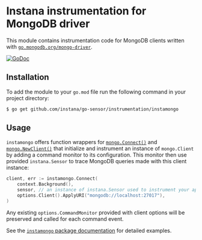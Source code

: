 Instana instrumentation for MongoDB driver
==========================================

This module contains instrumentation code for MongoDB clients written with [`go.mongodb.org/mongo-driver`](https://go.mongodb.org/mongo-driver).

[![GoDoc](https://pkg.go.dev/badge/github.com/instana/go-sensor/instrumentation/instamongo)][godoc]

Installation
------------

To add the module to your `go.mod` file run the following command in your project directory:

```bash
$ go get github.com/instana/go-sensor/instrumentation/instamongo
```

Usage
-----

`instamongo` offers function wrappers for [`mongo.Connect()`][instamongo.Connect] and [`mongo.NewClient()`][instamongo.NewClient]
that initialize and instrument an instance of `mongo.Client` by adding a command monitor to its configuration. This monitor then
use provided `instana.Sensor` to trace MongoDB queries made with this client instance:

```go
client, err := instamongo.Connect(
	context.Background(),
	sensor, // an instance of instana.Sensor used to instrument your application
	options.Client().ApplyURI("mongodb://localhost:27017"),
)
```

Any existing `options.CommandMonitor` provided with client options will be preserved and called for each command event.

See the [`instamongo` package documentation][godoc] for detailed examples.



[godoc]: https://pkg.go.dev/github.com/instana/go-sensor/instrumentation/instamongo
[instamongo.Connect]: https://pkg.go.dev/github.com/instana/go-sensor/instrumentation/instamongo#Connect
[instamongo.NewClient]: https://pkg.go.dev/github.com/instana/go-sensor/instrumentation/instamongo#NewClient
